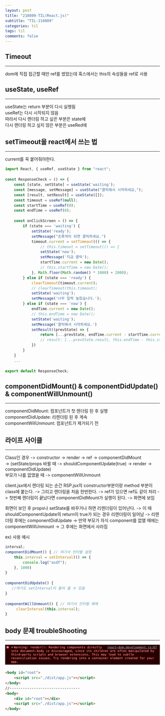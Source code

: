 ```yaml
---
layout: post
title: "210809-TIL(React.js)"
subtitle: "TIL-210809"
categories: til
tags: til
comments: false
---
```


## Timeout
---
dom에 직접 접근할 때만 ref를 썼었는데 훅스에서는 this의 속성들을 ref로 사용

## useState, useRef
---
useState는 return 부분이 다시 실행됨       
useRef는 다시 시작되지 않음     
따라서 다시 랜더링 하고 싶은 부분은 state에     
다시 랜더링 하고 싶지 않은 부분은 useRed에

## setTimeout을 react에서 쓰는 법
---
current를 꼭 붙어줘야한다.
```javascript
import React, { useRef, useState } from "react";

const ResponseCheck = () => {
    const [state, setState] = useState('waiting');
    const [message, setMessage] = useState("클릭해서 시작하세요,");
    const [result, setResult] = useState([]);
    const timeout = useRef(null);
    const startTime = useRef(0);
    const endTime = useRef(0);

    const onClickScreen = () => {
        if (state === 'waiting') {
            setState('ready');
            setMessage("초록색이 되면 클릭하세요.")
            timeout.current = setTimeout(() => {
                // this.timeout = setTimeout(() => {
                setState('now');
                setMessage('지금 클릭');
                startTime.current = new Date();
                // this.startTime = new Date();
            }, Math.floor(Math.random() * 1000) + 2000);
        } else if (state === 'ready') {
            clearTimeout(timeout.current);
            // clearTimeout(this.timeout);
            setState('waiting');
            setMessage('너무 일찍 눌렀습니다.');
        } else if (state === 'now') {
            endTime.current = new Date();
            // this.endTime = new Date();
            setState('waiting');
            setMessage('클릭해서 시작하세요.')
            setResult((prevState) => {
                return [...prevState, endTime.current - startTime.current];
                // result: [...prevState.result, this.endTime - this.startTime];
            })
        }
    }
    ...

export default ResponseCheck;
```

## componentDidMount() & componentDidUpdate() & componentWillUnmount()
---
componentDidMount: 컴포넌트가 첫 렌더링 된 후 실행       
componentDidUpdate: 리렌더링 된 후 계속      
componentWillUnmount: 컴포넌트가 제거되기 전        

## 라이프 사이클
---
Class인 경우 -> constructor -> render -> ref -> componentDidMount       
-> (setState/props 바뀔 때 -> shouldComponentUpdate(true) -> render -> componentDidUpdate)        
부모가 나를 없앴을 때 -> componentWillUnmount       

client.jsx에서 렌더링 되는 순간 RSP.jsx의 constructor부분이랑 method 부분이 class에 붙는다. -> 그리고 렌더링을 처음 한번한다. -> ref가 있으면 ref도 같이 처리 -> 첫번째 렌더링이 끝났다면 componentDidMount가 실행이 된다. -> 화면에 보임       

화면이 보인 후 props나 setState를 바꾸거나 하면 리렌더링이 있어난다. -> 이 때 shouldComponentUpdate의 return이 true가 되는 경우 리렌더링이 일어남 -> 리렌더링 후에는 componentDidUpdate -> 만약 부모가 자식 component를 없앨 때에는 componentWillUnmount -> 그 후에는 화면에서 사라짐

ex) 사용 예시     

```javascript       
interval;
componentDidMount() { // 여기서 인터벌 설정
    this.interval = setInterval(() => {
        console.log("asdf");
    }, 1000)
}

componentDidUpdate() { 
   //여기도 setInterval이 들어 올 수 있음
}

componentWillUnmount() { // 여기서 인터벌 해제
     clearInterval(this.interval);
}
```

## body 문제 troubleShooting
---
![그림 1-1](/assets/img/web/2021-08-09/1-1.png)         
```html
<body id="root">
    <script src="./dist/app.js"></script>
</body>
//--------------------------------
<body>
    <div id="root"></div>
    <script src="./dist/app.js"></script>
</body>
```



